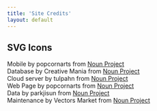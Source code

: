 ```yaml
---
title: 'Site Credits'
layout: default
---
```


## SVG Icons
Mobile by popcornarts from [Noun Project](https://thenounproject.com/browse/icons/term/mobile)\
Database by Creative Mania from [Noun Project](https://thenounproject.com/browse/icons/term/database)\
Cloud server by tulpahn from [Noun Project](https://thenounproject.com/browse/icons/term/cloud-server)\
Web Page by popcornarts from [Noun Project](https://thenounproject.com/browse/icons/term/web-page)\
Data by parkjisun from [Noun Project](https://thenounproject.com/browse/icons/term/data)\
Maintenance by Vectors Market from [Noun Project](https://thenounproject.com/browse/icons/term/maintenance/)